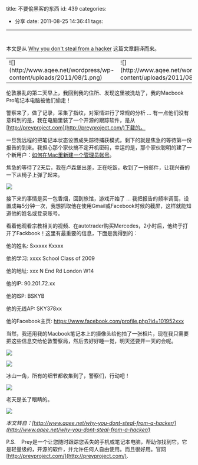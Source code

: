 title: 不要偷黑客的东西
id: 439
categories:
  - 分享
date: 2011-08-25 14:36:41
tags:
---

# 

<div id="lang-guess">

本文是从 [Why you don't steal from a hacker](http://infosec20.blogspot.com/2011/08/why-you-dont-steal-from-hacker.html) 这篇文章翻译而来。

</div>
<div class="entry-content">
<table>
<tbody>
<tr>
<td>![](http://www.aqee.net/wordpress/wp-content/uploads/2011/08/1.png)</td>
<td>![](http://www.aqee.net/wordpress/wp-content/uploads/2011/08/2.png)</td>
</tr>
</tbody>
</table>
伦敦暴乱的第二天早上，我回到我的住所、发现这里被洗劫了，我的Macbook Pro笔记本电脑被他们偷走！

<span id="more-2338"> </span>

警察来了，做了记录，采集了指纹，对案情进行了常规的分析 … 有一点他们没有意料到的是，我在电脑里装了一个开源的跟踪软件，是从[http://preyproject.com](http://preyproject.com/)下载的。

一旦我远程的把笔记本状态设置成失踪待捕获模式，剩下的就是焦急的等待第一份报告的到来。我担心那个家伙搞不定开机密码，幸运的是，那个家伙聪明的建了一个新用户：[如何在Mac里新建一个管理员帐号](http://www.hackmac.org/hacks/how-to-create-a-new-administrator-account/)。

焦急的等待了2天后，我在卢森堡出差，正在吃饭，收到了一份邮件，让我兴奋的一下从椅子上弹了起来。

![](http://www.aqee.net/wordpress/wp-content/uploads/2011/08/pic2.png)

接下来的事情是买一包香烟，回到旅馆，游戏开始了 … 我把报告的频率调高，设置成每5分钟一次，我想抓取他在使用Gmail或Facebook时候的截屏，这样就能知道他的姓名或登录账号。

看着他观看宗教相关的视频、在autotrader购买Mercedes，2小时后，他终于打开了Fackbook！这里有最重要的信息，下面是我得到的：

他的姓名: Sxxxxx Kxxxx

他的学习: xxxx School Class of 2009

他的地址: xxx N End Rd London W14

他的IP: 90.201.72.xx

他的ISP: BSKYB

他的无线AP: SKY378xx

他的Facebook主页: https://www.facebook.com/profile.php?id=101952xxx

当然，我还用我的Macbook笔记本上的摄像头给他拍了一张相片，现在我只需要把这些信息交给伦敦警察局，然后去好好睡一觉，明天还要开一天的会呢。

![](http://www.aqee.net/wordpress/wp-content/uploads/2011/08/thief3.jpg)

![](http://www.aqee.net/wordpress/wp-content/uploads/2011/08/fullreport.png)

冰山一角，所有的细节都收集到了，警察们，行动吧！

![](http://www.aqee.net/wordpress/wp-content/uploads/2011/08/hisfb.png)

老天是长了眼睛的。

![](http://www.aqee.net/wordpress/wp-content/uploads/2011/08/mylaptop.png)

_本文转自：[http://www.aqee.net/why-you-dont-steal-from-a-hacker/](http://www.aqee.net/why-you-dont-steal-from-a-hacker/)_

P.S.    Prey是一个让您随时跟踪您丢失的手机或笔记本电脑，帮助你找到它。它是轻量级的，开源的软件，并允许任何人自由使用。而且很好用。官网[http://preyproject.com/](http://preyproject.com/).

</div>